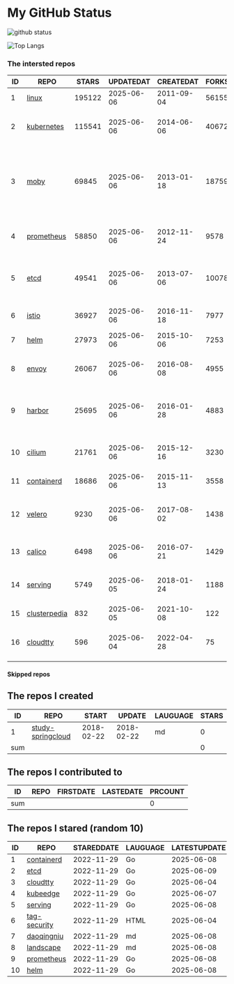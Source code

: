 # My GitHub Status

<img src="https://github-readme-stats-1.yihong0618.vercel.app/api?username=daoqingniu&show_icons=true&&&hide_title=true&count_private=true" alt="github status" />

![Top Langs](https://github-readme-stats-1.yihong0618.vercel.app/api/top-langs/?username=daoqingniu&layout=compact)

<!--START_SECTION:github_repos-->
### The intersted repos
| ID |                              REPO                               | STARS  | UPDATEDAT  | CREATEDAT  | FORKSCOUNT |                                                DESCRIPTIONS                                                |
|----|-----------------------------------------------------------------|--------|------------|------------|------------|------------------------------------------------------------------------------------------------------------|
|  1 | [linux](https://github.com/torvalds/linux)                      | 195122 | 2025-06-06 | 2011-09-04 |      56155 | Linux kernel source tree                                                                                   |
|  2 | [kubernetes](https://github.com/kubernetes/kubernetes)          | 115541 | 2025-06-06 | 2014-06-06 |      40672 | Production-Grade Container Scheduling and Management                                                       |
|  3 | [moby](https://github.com/moby/moby)                            |  69845 | 2025-06-06 | 2013-01-18 |      18759 | The Moby Project - a collaborative project for the container ecosystem to assemble container-based systems |
|  4 | [prometheus](https://github.com/prometheus/prometheus)          |  58850 | 2025-06-06 | 2012-11-24 |       9578 | The Prometheus monitoring system and time series database.                                                 |
|  5 | [etcd](https://github.com/etcd-io/etcd)                         |  49541 | 2025-06-06 | 2013-07-06 |      10078 | Distributed reliable key-value store for the most critical data of a distributed system                    |
|  6 | [istio](https://github.com/istio/istio)                         |  36927 | 2025-06-06 | 2016-11-18 |       7977 | Connect, secure, control, and observe services.                                                            |
|  7 | [helm](https://github.com/helm/helm)                            |  27973 | 2025-06-06 | 2015-10-06 |       7253 | The Kubernetes Package Manager                                                                             |
|  8 | [envoy](https://github.com/envoyproxy/envoy)                    |  26067 | 2025-06-06 | 2016-08-08 |       4955 | Cloud-native high-performance edge/middle/service proxy                                                    |
|  9 | [harbor](https://github.com/goharbor/harbor)                    |  25695 | 2025-06-06 | 2016-01-28 |       4883 | An open source trusted cloud native registry project that stores, signs, and scans content.                |
| 10 | [cilium](https://github.com/cilium/cilium)                      |  21761 | 2025-06-06 | 2015-12-16 |       3230 | eBPF-based Networking, Security, and Observability                                                         |
| 11 | [containerd](https://github.com/containerd/containerd)          |  18686 | 2025-06-06 | 2015-11-13 |       3558 | An open and reliable container runtime                                                                     |
| 12 | [velero](https://github.com/vmware-tanzu/velero)                |   9230 | 2025-06-06 | 2017-08-02 |       1438 | Backup and migrate Kubernetes applications and their persistent volumes                                    |
| 13 | [calico](https://github.com/projectcalico/calico)               |   6498 | 2025-06-06 | 2016-07-21 |       1429 | Cloud native networking and network security                                                               |
| 14 | [serving](https://github.com/knative/serving)                   |   5749 | 2025-06-05 | 2018-01-24 |       1188 | Kubernetes-based, scale-to-zero, request-driven compute                                                    |
| 15 | [clusterpedia](https://github.com/clusterpedia-io/clusterpedia) |    832 | 2025-06-05 | 2021-10-08 |        122 | The Encyclopedia of Kubernetes clusters                                                                    |
| 16 | [cloudtty](https://github.com/cloudtty/cloudtty)                |    596 | 2025-06-04 | 2022-04-28 |         75 | A Friendly Kubernetes CloudShell (Web Terminal) !                                                          |



#### Skipped repos
<!--END_SECTION:github_repos-->

<!--START_SECTION:my_github-->
## The repos I created
| ID  |                                 REPO                                 |   START    |   UPDATE   | LAUGUAGE | STARS |
|-----|----------------------------------------------------------------------|------------|------------|----------|-------|
|   1 | [study-springcloud](https://github.com/daoqingniu/study-springcloud) | 2018-02-22 | 2018-02-22 | md       |     0 |
| sum |                                                                      |            |            |          |     0 |

## The repos I contributed to
| ID  | REPO | FIRSTDATE | LASTEDATE | PRCOUNT |
|-----|------|-----------|-----------|---------|
| sum |      |           |           |       0 |

## The repos I stared (random 10)
| ID |                          REPO                          | STAREDDATE | LAUGUAGE | LATESTUPDATE |
|----|--------------------------------------------------------|------------|----------|--------------|
|  1 | [containerd](https://github.com/containerd/containerd) | 2022-11-29 | Go       | 2025-06-08   |
|  2 | [etcd](https://github.com/etcd-io/etcd)                | 2022-11-29 | Go       | 2025-06-09   |
|  3 | [cloudtty](https://github.com/cloudtty/cloudtty)       | 2022-11-29 | Go       | 2025-06-04   |
|  4 | [kubeedge](https://github.com/kubeedge/kubeedge)       | 2022-11-29 | Go       | 2025-06-07   |
|  5 | [serving](https://github.com/knative/serving)          | 2022-11-29 | Go       | 2025-06-08   |
|  6 | [tag-security](https://github.com/cncf/tag-security)   | 2022-11-29 | HTML     | 2025-06-04   |
|  7 | [daoqingniu](https://github.com/daoqingniu/daoqingniu) | 2022-11-29 | md       | 2025-06-08   |
|  8 | [landscape](https://github.com/cncf/landscape)         | 2022-11-29 | md       | 2025-06-08   |
|  9 | [prometheus](https://github.com/prometheus/prometheus) | 2022-11-29 | Go       | 2025-06-08   |
| 10 | [helm](https://github.com/helm/helm)                   | 2022-11-29 | Go       | 2025-06-08   |

<!--END_SECTION:my_github-->
